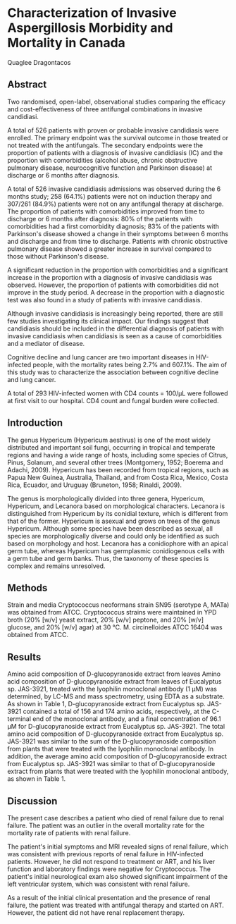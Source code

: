 # Characterization of Invasive Aspergillosis Morbidity and Mortality in Canada
Quaglee Dragontacos


## Abstract

Two randomised, open-label, observational studies comparing the efficacy and cost-effectiveness of three antifungal combinations in invasive candidiasi.

A total of 526 patients with proven or probable invasive candidiasis were enrolled. The primary endpoint was the survival outcome in those treated or not treated with the antifungals. The secondary endpoints were the proportion of patients with a diagnosis of invasive candidiasis (IC) and the proportion with comorbidities (alcohol abuse, chronic obstructive pulmonary disease, neurocognitive function and Parkinson disease) at discharge or 6 months after diagnosis.

A total of 526 invasive candidiasis admissions was observed during the 6 months study; 258 (64.1%) patients were not on induction therapy and 307/261 (84.9%) patients were not on any antifungal therapy at discharge. The proportion of patients with comorbidities improved from time to discharge or 6 months after diagnosis: 80% of the patients with comorbidities had a first comorbidity diagnosis; 83% of the patients with Parkinson's disease showed a change in their symptoms between 6 months and discharge and from time to discharge. Patients with chronic obstructive pulmonary disease showed a greater increase in survival compared to those without Parkinson's disease.

A significant reduction in the proportion with comorbidities and a significant increase in the proportion with a diagnosis of invasive candidiasis was observed. However, the proportion of patients with comorbidities did not improve in the study period. A decrease in the proportion with a diagnostic test was also found in a study of patients with invasive candidiasis.

Although invasive candidiasis is increasingly being reported, there are still few studies investigating its clinical impact. Our findings suggest that candidiasis should be included in the differential diagnosis of patients with invasive candidiasis when candidiasis is seen as a cause of comorbidities and a mediator of disease.

Cognitive decline and lung cancer are two important diseases in HIV-infected people, with the mortality rates being 2.7% and 607.1%. The aim of this study was to characterize the association between cognitive decline and lung cancer.

A total of 293 HIV-infected women with CD4 counts = 100/µL were followed at first visit to our hospital. CD4 count and fungal burden were collected.


## Introduction
The genus Hypericum (Hypericum aestivus) is one of the most widely distributed and important soil fungi, occurring in tropical and temperate regions and having a wide range of hosts, including some species of Citrus, Pinus, Solanum, and several other trees (Montgomery, 1952; Boerema and Adachi, 2009). Hypericum has been recorded from tropical regions, such as Papua New Guinea, Australia, Thailand, and from Costa Rica, Mexico, Costa Rica, Ecuador, and Uruguay (Bruneton, 1958; Rinaldi, 2009).

The genus is morphologically divided into three genera, Hypericum, Hypericum, and Lecanora based on morphological characters. Lecanora is distinguished from Hypericum by its conidial texture, which is different from that of the former. Hypericum is asexual and grows on trees of the genus Hypericum. Although some species have been described as sexual, all species are morphologically diverse and could only be identified as such based on morphology and host. Lecanora has a conidiophore with an apical germ tube, whereas Hypericum has germplasmic conidiogenous cells with a germ tube and germ banks. Thus, the taxonomy of these species is complex and remains unresolved.


## Methods
Strain and media
Cryptococcus neoformans strain SN95 (serotype A, MATa) was obtained from ATCC. Cryptococcus strains were maintained in YPD broth (20% [w/v] yeast extract, 20% [w/v] peptone, and 20% [w/v] glucose, and 20% [w/v] agar) at 30 °C. M. circinelloides ATCC 16404 was obtained from ATCC.


## Results
Amino acid composition of D-glucopyranoside extract from leaves
Amino acid composition of D-glucopyranoside extract from leaves of Eucalyptus sp. JAS-3921, treated with the lyophilin monoclonal antibody (1 µM) was determined, by LC-MS and mass spectrometry, using EDTA as a substrate. As shown in Table 1, D-glucopyranoside extract from Eucalyptus sp. JAS-3921 contained a total of 156 and 174 amino acids, respectively, at the C-terminal end of the monoclonal antibody, and a final concentration of 96.1 µM for D-glucopyranoside extract from Eucalyptus sp. JAS-3921. The total amino acid composition of D-glucopyranoside extract from Eucalyptus sp. JAS-3921 was similar to the sum of the D-glucopyranoside composition from plants that were treated with the lyophilin monoclonal antibody. In addition, the average amino acid composition of D-glucopyranoside extract from Eucalyptus sp. JAS-3921 was similar to that of D-glucopyranoside extract from plants that were treated with the lyophilin monoclonal antibody, as shown in Table 1.


## Discussion
The present case describes a patient who died of renal failure due to renal failure. The patient was an outlier in the overall mortality rate for the mortality rate of patients with renal failure.

The patient's initial symptoms and MRI revealed signs of renal failure, which was consistent with previous reports of renal failure in HIV-infected patients. However, he did not respond to treatment or ART, and his liver function and laboratory findings were negative for Cryptococcus. The patient's initial neurological exam also showed significant impairment of the left ventricular system, which was consistent with renal failure.

As a result of the initial clinical presentation and the presence of renal failure, the patient was treated with antifungal therapy and started on ART. However, the patient did not have renal replacement therapy.
